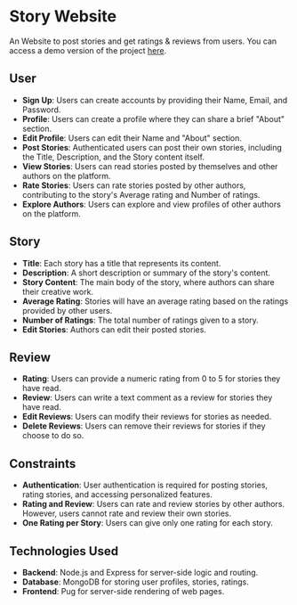 # Story Website

An Website to post stories and get ratings & reviews from users.
You can access a demo version of the project [here](https://story-4ii2.onrender.com/).
## User 

- **Sign Up**: Users can create accounts by providing their Name, Email, and Password.
- **Profile**: Users can create a profile where they can share a brief "About" section.
- **Edit Profile**: Users can edit their Name and "About" section.
- **Post Stories**: Authenticated users can post their own stories, including the Title, Description, and the Story content itself.
- **View Stories**: Users can read stories posted by themselves and other authors on the platform.
- **Rate Stories**: Users can rate stories posted by other authors, contributing to the story's Average rating and Number of ratings.
- **Explore Authors**: Users can explore and view profiles of other authors on the platform.

## Story 

- **Title**: Each story has a title that represents its content.
- **Description**: A short description or summary of the story's content.
- **Story Content**: The main body of the story, where authors can share their creative work.
- **Average Rating**: Stories will have an average rating based on the ratings provided by other users.
- **Number of Ratings**: The total number of ratings given to a story.
- **Edit Stories**: Authors can edit their posted stories.

## Review 

- **Rating**: Users can provide a numeric rating from 0 to 5 for stories they have read.
- **Review**: Users can write a text comment as a review for stories they have read.
- **Edit Reviews**: Users can modify their reviews for stories as needed.
- **Delete Reviews**: Users can remove their reviews for stories if they choose to do so.

## Constraints

- **Authentication**: User authentication is required for posting stories, rating stories, and accessing personalized features.
- **Rating and Review**: Users can rate and review stories by other authors. However, users cannot rate and review their own stories.
- **One Rating per Story**: Users can give only one rating for each story.

## Technologies Used

- **Backend**: Node.js and Express for server-side logic and routing.
- **Database**: MongoDB for storing user profiles, stories, ratings.
- **Frontend**: Pug for server-side rendering of web pages.